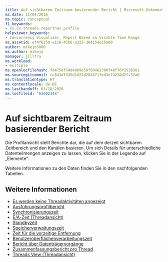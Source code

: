 ```yaml
---
title: Auf sichtbarem Zeitraum basierender Bericht | Microsoft-Dokumentation
ms.date: 11/04/2016
ms.topic: conceptual
f1_keywords:
- vs.cv.threads.reportnav.profile
helpviewer_keywords:
- Concurrency Visualizer, Report Based on Visible Time Range
ms.assetid: ef4f6259-a110-43b6-a325-364154e1ba00
author: mikejo5000
ms.author: mikejo
manager: jillfra
ms.workload:
- multiple
ms.openlocfilehash: fd4758f5484089e58f50462300f48f76f1538381
ms.sourcegitcommit: cc841df335d1d22d281871fe41e74238d2fc52a6
ms.translationtype: HT
ms.contentlocale: de-DE
ms.lasthandoff: 03/18/2020
ms.locfileid: "63002348"
---
```

# <a name="report-based-on-visible-time-range"></a>Auf sichtbarem Zeitraum basierender Bericht
Die Profilansicht stellt Berichte dar, die auf dem derzeit sichtbaren Zeitbereich und den Kanälen basieren. Um sich Details für unterschiedliche Datenteilmengen anzeigen zu lassen, klicken Sie in der Legende auf „Elemente“.

 Weitere Informationen zu den Daten finden Sie in den nachfolgenden Tabellen.

## <a name="see-also"></a>Weitere Informationen
- [Es werden keine Threadaktivitäten angezeigt](../profiling/no-thread-activity-to-show-threads-view.md)
- [Ausführungsprofilbericht](../profiling/execution-profile-report.md)
- [Synchronisierungszeit](../profiling/synchronization-time.md)
- [E/A-Zeit (Threadansicht)](../profiling/i-o-time-threads-view.md)
- [Standbyzeit](../profiling/sleep-time.md)
- [Speicherverwaltungszeit](../profiling/memory-management-time.md)
- [Zeit für die vorzeitige Entfernung](../profiling/preemption-time.md)
- [Benutzeroberflächenverarbeitungszeit](../profiling/ui-processing-time.md)
- [Bericht über Datenträgervorgänge](../profiling/disk-operations-report-threads-view.md)
- [Zusammenfassungsbericht pro Thread](../profiling/per-thread-summary-report.md)
- [Threads View (Threadansicht)](../profiling/threads-view-parallel-performance.md)